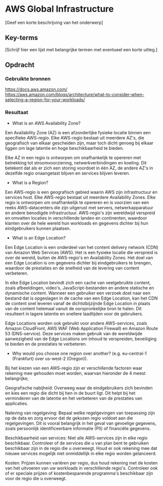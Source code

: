 # AWS Global Infrastructure
[Geef een korte beschrijving van het onderwerp]

## Key-terms
[Schrijf hier een lijst met belangrijke termen met eventueel een korte uitleg.]

## Opdracht
### Gebruikte bronnen
https://docs.aws.amazon.com/  
https://aws.amazon.com/blogs/architecture/what-to-consider-when-selecting-a-region-for-your-workloads/  


### Resultaat
- What is an AWS Availability Zone?  

Een Availability Zone (AZ) is een afzonderlijke fysieke locatie binnen een specifieke AWS-regio. Elke AWS-regio bestaat uit meerdere AZ's, die geografisch van elkaar gescheiden zijn, maar toch dicht genoeg bij elkaar liggen om lage latentie en hoge beschikbaarheid te bieden.

Elke AZ in een regio is ontworpen om onafhankelijk te opereren met betrekking tot stroomvoorziening, netwerkverbindingen en koeling. Dit betekent dat als er zich een storing voordoet in één AZ, de andere AZ's in dezelfde regio onaangetast blijven en services blijven leveren.

- What is a Region?  

Een AWS-regio is een geografisch gebied waarin AWS zijn infrastructuur en services host. Elke AWS-regio bestaat uit meerdere Availability Zones. Elke regio is ontworpen om onafhankelijk te opereren en is voorzien van een reeks AWS-datacenters die zijn uitgerust met servers, netwerkapparatuur en andere benodigde infrastructuur. AWS-regio's zijn wereldwijd verspreid en omvatten locaties in verschillende landen en continenten, waardoor klanten over de hele wereld hun workloads en gegevens dichter bij hun eindgebruikers kunnen plaatsen. 

- What is an Edge Location?  

Een Edge Location is een onderdeel van het content delivery network (CDN) van Amazon Web Services (AWS). Het is een fysieke locatie die verspreid is over de wereld, buiten de AWS-regio's en Availability Zones. Het doel van een Edge Location is om gegevens dichter bij eindgebruikers te brengen, waardoor de prestaties en de snelheid van de levering van content verbeteren.

In elke Edge Location bevindt zich een cache van veelgebruikte content, zoals afbeeldingen, video's, JavaScript-bestanden en andere statische en dynamische content. Wanneer een gebruiker een verzoek doet naar een bestand dat is opgeslagen in de cache van een Edge Location, kan het CDN de content snel leveren vanaf de dichtstbijzijnde Edge Location in plaats van de content helemaal vanuit de oorspronkelijke bron te halen. Dit resulteert in lagere latentie en snellere laadtijden voor de gebruikers.

Edge Locations worden ook gebruikt voor andere AWS-services, zoals Amazon CloudFront, AWS WAF (Web Application Firewall) en Amazon Route 53 (DNS-service). Deze services maken gebruik van de wereldwijde aanwezigheid van de Edge Locations om inhoud te verspreiden, beveiliging te bieden en de prestaties te verbeteren.

- Why would you choose one region over another? (e.g. eu-central-1 (Frankfurt) over us-west-2 (Oregon)).  

Bij het kiezen van een AWS-regio zijn er verschillende factoren waar rekening mee gehouden moet worden, waarvan hieronder de 4 meest belangrijke;

Geografische nabijheid: Overweeg waar de eindgebruikers zich bevinden en kies een regio die dicht bij hen in de buurt ligt. Dit helpt bij het verminderen van de latentie en het verbeteren van de prestaties van applicaties.

Naleving van regelgeving: Bepaal welke regelgevingen van toepassing zijn op de data en zorg ervoor dat de gekozen regio voldoet aan die regelgevingen. Dit is vooral belangrijk in het geval van gevoelige gegevens, zoals persoonlijk identificeerbare informatie (PII) of financiële gegevens.

Beschikbaarheid van services: Niet alle AWS-services zijn in elke regio beschikbaar. Controleer of de services die u van plan bent te gebruiken beschikbaar zijn in de regio die u overweegt. Houd er ook rekening mee dat nieuwe services mogelijk niet onmiddellijk in elke regio worden gelanceerd.

Kosten: Prijzen kunnen variëren per regio, dus houd rekening met de kosten van het uitvoeren van uw workloads in verschillende regio's. Controleer ook of er speciale prijzen of kostenbesparende programma's beschikbaar zijn voor de regio die u overweegt.

